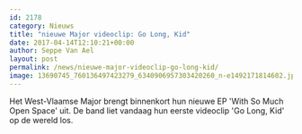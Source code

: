 ```yaml
---
id: 2178
category: Nieuws
title: "nieuwe Major videoclip: Go Long, Kid"
date: 2017-04-14T12:10:21+00:00
author: Seppe Van Ael
layout: post
permalink: /news/nieuwe-major-videoclip-go-long-kid/
image: 13690745_760136497423279_6340906957303420260_n-e1492171814602.jpg
---
```

Het West-Vlaamse Major brengt binnenkort hun nieuwe EP 'With So Much Open Space' uit. De band liet vandaag hun eerste videoclip 'Go Long, Kid' op de wereld los.

&nbsp;